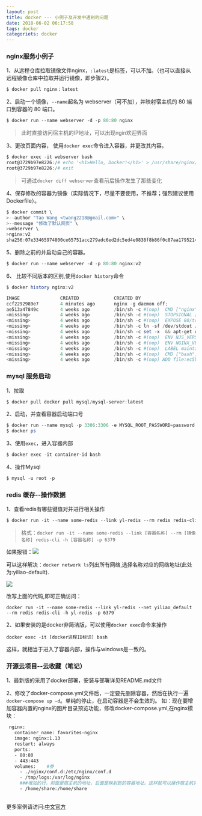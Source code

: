 ```yaml
---
layout: post
title: docker --- 小例子及开发中遇到的问题
date: 2018-06-02 06:17:58
tags: docker
categoriets: docker
---
```


### nginx服务小例子

1、从远程仓库拉取镜像文件nginx，`:latest`是标签，可以不加。（也可以直接从远程镜像仓库中拉取并运行镜像，即步骤2）。

```powershell
$ docker pull nginx：latest
```

2、启动一个镜像，`--name`起名为 webserver（可不加），并映射宿主机的 80 端口到容器的 80 端口。

```powershell
$ docker run --name webserver -d -p 80:80 nginx
```

>此时直接访问宿主机的IP地址，可以出现ngin欢迎界面

<!-- more -->

3、更改页面内容， 使用`docker exec`命令进入容器，并更改其内容。

```powershell
$ docker exec -it webserver bash 
root@3729b97e8226:/# echo '<h1>Hello, Docker!</h1>' > /usr/share/nginx/html/index.html 
root@3729b97e8226:/# exit
```

>可通过` docker diff webserver `查看前后操作发生了那些变化


4、保存修改的容器为镜像（实际情况下，尽量不要使用，不推荐；强烈建议使用 Dockerfile）。

```powershell
$ docker commit \    
>--author "Tao Wang <twang2218@gmail.com>" \    
>--message "修改了默认网页" \    
>webserver \    
>nginx:v2 
sha256:07e33465974800ce65751acc279adc6ed2dc5ed4e0838f8b86f0c87aa1795214
```

5、删除之前的并启动自己的容器。

```powershell
$ docker run --name webserver -d -p 80:80 nginx:v2
```

6、 比较不同版本的区别,使用`docker history`命令

```powershell
$ docker history nginx:v2

IMAGE               CREATED             CREATED BY                                      SIZE                COMMENT
ccf2292989e7        4 minutes ago       nginx -g daemon off;                            163B                修改了默认网页
ae513a47849c        4 weeks ago         /bin/sh -c #(nop)  CMD ["nginx" "-g" "daemon…   0B                  
<missing>           4 weeks ago         /bin/sh -c #(nop)  STOPSIGNAL [SIGTERM]         0B                  
<missing>           4 weeks ago         /bin/sh -c #(nop)  EXPOSE 80/tcp                0B                  
<missing>           4 weeks ago         /bin/sh -c ln -sf /dev/stdout /var/log/nginx…   22B                 
<missing>           4 weeks ago         /bin/sh -c set -x  && apt-get update  && apt…   53.7MB              
<missing>           4 weeks ago         /bin/sh -c #(nop)  ENV NJS_VERSION=1.13.12.0…   0B                  
<missing>           4 weeks ago         /bin/sh -c #(nop)  ENV NGINX_VERSION=1.13.12…   0B                  
<missing>           4 weeks ago         /bin/sh -c #(nop)  LABEL maintainer=NGINX Do…   0B                  
<missing>           4 weeks ago         /bin/sh -c #(nop)  CMD ["bash"]                 0B                  
<missing>           4 weeks ago         /bin/sh -c #(nop) ADD file:ec5be7eec56a74975…   55.3MB   
```

### mysql 服务启动

1、拉取

```powershell
$ docker pull docker pull mysql/mysql-server:latest
```

2、启动，并查看容器启动端口号

```powershell
$ docker run --name mysql -p 3306:3306 -e MYSQL_ROOT_PASSWORD=password -d mysql/mysql-server:latest  
$ docker ps
```

3、使用`exec`，进入容器内部

```powershell
$ docker exec -it container-id bash
```

4、操作Mysql

```powershell
$ mysql -u root -p
```

### redis 缓存--操作数据

1、查看redis有哪些键值对并进行相关操作

```powershell
$ docker run -it --name some-redis --link yl-redis --rm redis redis-cli -h yl-redis -p 6379
```
>格式：`docker run -it --name some-redis --link [容器名称] --rm [镜像名称] redis-cli -h [容器名称] -p 6379`

如果报错：![](http://p2jr3pegk.bkt.clouddn.com/docker05-1.png)

可以这样解决：`docker network ls`列出所有网络,选择名称对应的网络地址(此处为:yiliao-default).

![](http://p2jr3pegk.bkt.clouddn.com/docker05-2.png)

改写上面的代码,即可正确访问：
```
docker run -it --name some-redis --link yl-redis --net yiliao_default --rm redis redis-cli -h yl-redis -p 6379
```

2、如果安装的是docker非简洁版，可以使用`docker exec`命令来操作
```
docker exec -it [docker进程ID标识] bash
```
这样，就相当于进入了容器内部，操作与windows是一致的。


### 开源云项目--云收藏（笔记）

1、最新版的采用了docker部署，安装与部署详见README.md文件

2、修改了docker-compose.yml文件后，一定要先删除容器，然后在执行一遍`docker-compose up -d`。单纯的停止，在启动容器是不会生效的。
如：现在要增加容器内置的nginx的图片目录预览功能，修改docker-compose.yml,在nginx模块：

```dockerfile
 nginx:
   container_name: favorites-nginx
   image: nginx:1.13
   restart: always
   ports:
   - 80:80
   - 443:443
   volumes:    #劵
     - ./nginx/conf.d:/etc/nginx/conf.d
     - /tmp/logs:/var/log/nginx
     ###增加的行，前面是宿主机的地址，后面是映射到的容器地址。这样就可以操作宿主机实现容器的拷贝
     - /home/share:/home/share
    
```

更多案例请访问:[中文官方](https://docs.docker-cn.com/)





